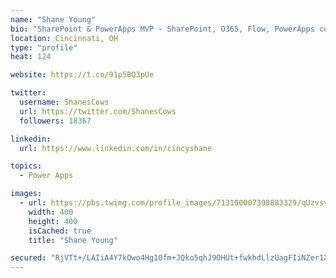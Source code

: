 ```yaml
---
name: "Shane Young"
bio: "SharePoint & PowerApps MVP - SharePoint, O365, Flow, PowerApps consulting? @PowerApps911 | Pure Snark? You found it."
location: Cincinnati, OH
type: "profile"
heat: 124

website: https://t.co/91p5BQ3pUe

twitter:
  username: ShanesCows
  url: https://twitter.com/ShanesCows
  followers: 18367

linkedin:
  url: https://www.linkedin.com/in/cincyshane

topics:
  - Power Apps

images:
  - url: https://pbs.twimg.com/profile_images/713100007398883329/qUzvsvQ3_400x400.jpg
    width: 400
    height: 400
    isCached: true
    title: "Shane Young"

secured: "RjVTt+/LAIiA4Y7kOwo4Hg10fm+JQko5qhJ9OHUt+fwkhdLlzUagFIiNZer1XnzeHcbzH/s6KuARPat3AWsbbNNrVwziAKGaWELP6xKUhOuRiWWM6yQBnCc6uOhytLP80HXtwXwXFABky/79kvKbIqRt/qOz6F6KfUKmdXbs23krht/m6KPo6O1SBs2SnbEESFG8ZbAvg3CoF5ljhD7uP4i+1Cpg3h3JLLYaR5iHkJ0R8H6+bfdIGkjtnXYoWWAAkiRiaEHt6T1fJKMVWKlAmklL0yBG8uh1nmCl03R3wMSux+UnzoqYya/oRGKZH2+1I7qsOjYDsauLZm/WIvygErqK59EiBfUvTpdIjnUCXpX+GNFf9nUlNTYGKimkSvXDsyYAj4d92lk+sowNDEG4uJuSU7/t0vPJ29iZi2AfUFg=;oWMhBLtaLL+DcLD6vqxe7w=="
---
```


